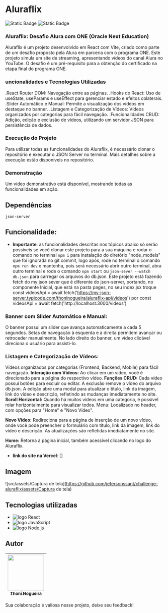 # Aluraflix

![Static Badge](https://img.shields.io/badge/dependency-json_server-orange) ![Static Badge](https://img.shields.io/badge/realese_date-Jully-orange)

### Aluraflix: Desafio Alura com ONE (Oracle Next Education)
Aluraflix é um projeto desenvolvido em React com Vite, criado como parte de um desafio proposto pela Alura em parceria com o programa ONE. Este projeto simula um site de streaming, apresentando vídeos do canal Alura no YouTube. O desafio é um pré-requisito para a obtenção do certificado na etapa final do programa ONE.

### uncionalidades e Tecnologias Utilizadas
.React Router DOM: Navegação entre as páginas.
.Hooks do React: Uso de useState, useParams e useEffect para gerenciar estado e efeitos colaterais.
.Slider Automático e Manual: Permite a visualização dos vídeos em destaque no banner.
.Listagem e Categorização de Vídeos: Vídeos organizados por categorias para fácil navegação.
.Funcionalidades CRUD: Adição, edição e exclusão de vídeos, utilizando um servidor JSON para persistência de dados.

### Execução do Projeto
Para utilizar todas as funcionalidades do Aluraflix, é necessário clonar o repositório e executar o JSON Server no terminal. Mais detalhes sobre a execução estão disponíveis no repositório.

### Demonstração
Um vídeo demonstrativo está disponível, mostrando todas as funcionalidades em ação.

## Dependências 
`json-server`

## Funcionalidade:
* **Importante**: as funcionalidades descritas nos tópicos abaixo só serão possíveis se você clonar este projeto para a sua máquina e rodar o comando no terminal `npm i` para instalação do diretório "node_models" que foi ignorada no git commit, logo após, rode no terminal o comando `npm run dev` e mantenha, pois será necessário abrir outro terminal, abra outro terminal e rode o comando `npm start` ou `json-sever --watch db.json` para carregar os arquivos do db.json. Este projeto está fazendo fetch do my json sever que é diferente do json-server, portando, no componente Inicial, que está na pasta pages, no seu index.jsx troque const videosApi = await fetch('https://my-json-server.typicode.com/thoninogueira/aluraflix-api/videos') por const videosApi = await fetch('http://localhost:3000/videos')
  
### Banner com Slider Automático e Manual:
 O banner possui um slider que avança automaticamente a cada 5 segundos. Setas de navegação à esquerda e à direita permitem avançar ou retroceder manualmente. No lado direito do banner, um vídeo clicável direciona o usuário para assisti-lo.

### Listagem e Categorização de Vídeos:
 Vídeos organizados por categorias (Frontend, Backend, Mobile) para fácil navegação.
**Interação com Vídeos:** Ao clicar em um vídeo, você é direcionado para a página do respectivo vídeo.
**Funções CRUD:** Cada vídeo possui botões para excluir ou editar. A exclusão remove o vídeo do arquivo db.json. A edição abre uma modal para atualizar o título, link da imagem, link do vídeo e descrição, refletindo as mudanças imediatamente no site.
**Scroll Horizontal:** Quando há muitos vídeos em uma categoria, é possível rolar horizontalmente para visualizar todos.
Menu: Localizado no header, com opções para "Home" e "Novo Vídeo".

**Novo Vídeo:** Redireciona para a página de inserção de um novo vídeo, onde você pode preencher o formulário com título, link da imagem, link do vídeo e descrição. As atualizações são refletidas imediatamente no site.

**Home:** Retorna à página inicial, também acessível clicando no logo do Aluraflix.


* **link do site na Vercel**: []
## Imagem
![src/assets/Captura de tela](https://github.com/jefersonssant/challenge-aluraflix/assets/Captura de tela)

## Tecnologias utilizadas
* <img src="https://img.shields.io/badge/React-20232A?style=for-the-badge&logo=react&logoColor=61DAFB" alt="logo React"/>
* <img src="https://img.shields.io/badge/JavaScript-323330?style=for-the-badge&logo=javascript&logoColor=F7DF1E" alt="logo JavaScript">
* <img src="https://img.shields.io/badge/Node.js-43853D?style=for-the-badge&logo=node.js&logoColor=white" alt="logo Node.js">
## Autor
| [<img loading="lazy" src="https://avatars.githubusercontent.com/u/133176621?v=4" width=115><br><sub text-decoration="none">Thoni Nogueira</sub>](https://github.com/thoninogueira) |
| :---: |

Sua colaboração é valiosa nesse projeto, deixe seu feedback!
